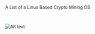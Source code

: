 A List of a Linux Based Crypto Mining OS

<BR>
  
 

![Alt text](https://raw.githubusercontent.com/JonnyBanana/Mining_Stuff/main/Mining_Os/m-os.jpg)

</BR>
